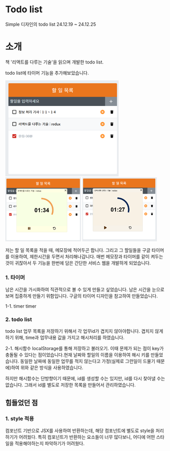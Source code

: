 # Todo list

Simple 디자인의 todo list
24.12.19 ~ 24.12.25

# 소개
책 '리액트를 다루는 기술'을 읽으며 개발한 todo list.

todo list에 타이머 기능을 추가해보았습니다.

<img src="./public/image/todoList.png" alt="todo list" title="todo list" height="300">

<img src="./public/image/timer.png" alt="timer" title="timer" height="200">

<img src="./public/image/timerStop.png" alt="timer-stop" title="timerStop" height="200">


저는 할 일 목록을 적을 때, 메모장에 적어두곤 합니다. 그리고 그 할일들을 구글 타이머를 이용하여, 제한시간을 두면서 처리해나갑니다. 매번 메모장과 타이머를 같이 켜두는 것이 귀찮아서 두 기능을 한번에 담은 간단한 서비스 웹을 개발하게 되었습니다.


### 1. 타이머
남은 시간을 가시화하여 직관적으로 볼 수 있게 만들고 싶었습니다. 남은 시간을 눈으로 보며 집중하게 만들기 위함입니다. 구글의 타이머 디자인을 참고하여 만들었습니다.

  1-1. timer timer

### 2. todo list
  todo list 업무 목록을 저장하기 위해서 각 업무id가 겹치지 않아야합니다. 겹치지 않게 하기 위해, time과 업무내용 값을 가지고 해시처리를 하였습니다.
  
  2-1. 해시함수 
  localStorage를 통해 저장하고 불러오기. 이때 문제가 되는 점이 key가 충돌될 수 있다는 점이었습니다.현재 날짜와 할일의 이름을 이용하여 해시 키를 만들었습니다. 동일한 날짜에 동일한 업무를 적지 않는다고 가정(실제로 그런일이 드물기 때문에)하여 위와 같은 방식을 사용하였습니다.

  하지만 해시함수는 단방향이기 때문에, id를 생성할 수는 있지만, id를 다시 찾아낼 수는 없습니다. 그래서 id를 별도로 저장한 목록을 만들어서 관리하였습니다.


## 힘들었던 점
### 1. style 적용
컴포넌트 기반으로 JSX를 사용하여 반환하는데, 해당 컴포넌트에 별도로 style을 처리하기가 어려웠다. 특히 컴포넌트가 반환하는 요소들이 너무 많다보니, 어디에 어떤 스타일을 적용해야하는지 파악하기가 어려웠다.
